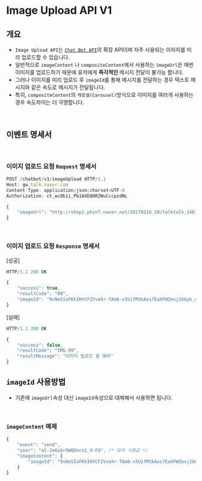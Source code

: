 # **Image Upload API** V1

## 개요
* `Image Upload API`는 [`Chat Bot API`](/README.md)의 확장 API이며 자주 사용되는 이미지를 미리 업로드할 수 있습니다.
* 일반적으로 `imageContent` 나 `compositeContent`에서 사용하는 `imageUrl`은 매번 이미지를 업로드하기 때문에 유저에게 **즉각적인** 메시지 전달이 불가능 합니다.
* 그러나 이미지를 미리 업로드 후 `imageId`를 통해 메시지를 전달하는 경우 텍스트 메시지와 같은 속도로 메시지가 전달됩니다.
* 특히, `compositeContent`의 `캐로셀(Carousel)`방식으로 이미지를 여러개 사용하는경우 속도차이는 더 극명합니다.
<br>

## 이벤트 명세서
<br>

### 이미지 업로드 요청 `Request` 명세서
```javascript
POST /chatbot/v1/imageUpload HTTP/1.1
Host: gw.talk.naver.com
Content-Type: application/json;charset=UTF-8
Authorization: ct_wc8b1i_Pb1AXDQ0RZWuCccpzdNL

{
    "imageUrl": "http://shop1.phinf.naver.net/20170216_20/talktalk_14872437839327BN4b_PNG/menu_01.png"
}
```
<br>

### 이미지 업로드 요청 `Response` 명세서
[성공]
```javascript
HTTP/1.1 200 OK

{
    "success": true,
    "resultCode": "00",
    "imageId": "9vNeSIoFKkIHYCFZVveXr-TAm0-x5UifM3kAxs7EaXFWZmxj2U6yb_g9BZUFQQrX1Pf11UgsKdhANmsH2subzi2sQzeMKEJDfUd1jwmvuWNJ_C_PqeN8t6q7PeO1CzKh"
}
```

[실패]
```javascript
HTTP/1.1 200 OK

{
    "success": false,
    "resultCode": "IMG-99",
    "resultMessage": "이미지 업로드 중 에러"
}
```


## `imageId` 사용방법
* 기존에 `imageUrl`속성 대신 `imageId`속성으로 대체해서 사용하면 됩니다.
<br>

### `imageContent` 예제
```javascript
{
    "event": "send",
    "user": "al-2eGuGr5WQOnco1_V-FQ", /* 유저 식별값 */
    "imageContent": {
        "imageId": "9vNeSIoFKkIHYCFZVveXr-TAm0-x5UifM3kAxs7EaXFWZmxj2U6yb_g9BZUFQQrX1Pf11UgsKdhANmsH2subzi2sQzeMKEJDfUd1jwmvuWNJ_C_PqeN8t6q7PeO1CzKh" /* 전송하고자하는 이미지 Id */
    }
}
```
